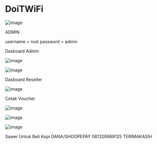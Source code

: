 # DoiTWiFi
![image](https://github.com/user-attachments/assets/d5613bd0-61bc-40ec-a6b7-81df19a0eeb2)

ADMIN


username = root
password = admin

Dasboard Admin


![image](https://github.com/user-attachments/assets/f9c25907-aa7f-43a2-bb9c-15de1d0245fa)





![image](https://github.com/user-attachments/assets/70778b8a-3f55-478b-a875-78b1a811f833)


Dasboard Reseller

![image](https://github.com/user-attachments/assets/c9c6eaf1-1a89-4ab6-920a-634e57710695)


Cetak Voucher

![image](https://github.com/user-attachments/assets/07455f0d-ca5c-4b82-a3d2-484f8d9dcb11)

![image](https://github.com/user-attachments/assets/838dd557-53a5-444e-98bb-edfd1d89b4ff)

![image](https://github.com/user-attachments/assets/26b64d19-a61b-4c28-b355-ea5fe868e4db)

Sawer Untuk Beli Kopi
DANA/SHOOPEPAY 081328969125
TERIMAKASIH










